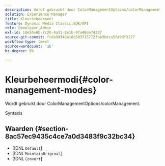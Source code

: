 ```yaml
---
description: Wordt gebruikt door ColorManagementOptions/colorManagement.
solution: Experience Manager
title: Kleurbeheermodi
feature: Dynamic Media Classic,SDK/API
role: Developer,Admin
exl-id: 10e50e6b-7c20-4a31-8e1b-9fa48de74237
source-git-commit: fcda99340a18d5037157723bb3bdca5fa9df3277
workflow-type: tm+mt
source-wordcount: '16'
ht-degree: 0%

---
```


# Kleurbeheermodi{#color-management-modes}

Wordt gebruikt door ColorManagementOptions/colorManagement.

Syntaxis

## Waarden {#section-8ac57ec9435c4ce7a0d3483f9c32bc34}

* [!DNL `Default`]
* [!DNL `MaintainOriginal`]
* [!DNL `Convert`]
